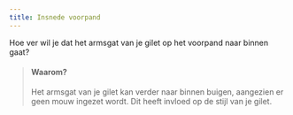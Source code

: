 ```yaml
---
title: Insnede voorpand
---
```


Hoe ver wil je dat het armsgat van je gilet op het voorpand naar binnen gaat?

> #### Waarom?
> 
> Het armsgat van je gilet kan verder naar binnen buigen, aangezien er geen mouw ingezet wordt. Dit heeft invloed op de stijl van je gilet.
